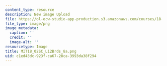 ```yaml
---
content_type: resource
description: New image Upload
file: https://ol-ocw-studio-app-production.s3.amazonaws.com/courses/18-02sc-multivariable-calculus-fall-2010/c1ed43dc923fca6728ca3993da38f294_MIT18_02SC_L12Brds_8a.png
file_type: image/png
image_metadata:
  caption: ''
  credit: ''
  image-alt: ''
resourcetype: Image
title: MIT18_02SC_L12Brds_8a.png
uid: c1ed43dc-923f-ca67-28ca-3993da38f294
---
```

